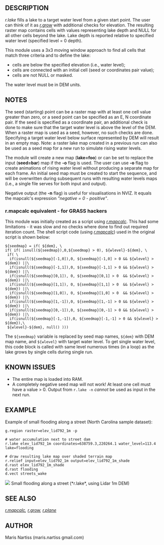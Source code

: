 ## DESCRIPTION

*r.lake* fills a lake to a target water level from a given start point.
The user can think of it as *[r.grow](r.grow.md)* with additional checks
for elevation. The resulting raster map contains cells with values
representing lake depth and NULL for all other cells beyond the lake.
Lake depth is reported relative to specified water level (specified
level = 0 depth).

This module uses a 3x3 moving window approach to find all cells that
match three criteria and to define the lake:

- cells are below the specified elevation (i.e., water level);
- cells are connected with an initial cell (seed or coordinates pair
  value);
- cells are not NULL or masked.

The water level must be in DEM units.

## NOTES

The seed (starting) point can be a raster map with at least one cell
value greater than zero, or a seed point can be specified as an E, N
coordinate pair. If the seed is specified as a coordinate pair, an
additional check is done to make sure that the target water level is
above the level of the DEM. When a raster map is used as a seed,
however, no such checks are done. Specifying a target water level below
surface represented by DEM will result in an empty map. Note: a raster
lake map created in a previous run can also be used as a seed map for a
new run to simulate rising water levels.

The module will create a new map (**lake=foo**) or can be set to replace
the input (**seed=bar**) map if the **-o** flag is used. The user can
use **-o** flag to create animations of rising water level without
producing a separate map for each frame. An initial seed map must be
created to start the sequence, and will be overwritten during subsequent
runs with resulting water levels maps (i.e., a single file serves for
both input and output).

Negative output (the **-n** flag) is useful for visualisations in NVIZ.
It equals the mapcalc's expression *"negative = 0 - positive"*.

### r.mapcalc equivalent - for GRASS hackers

This module was initially created as a script using
*[r.mapcalc](r.mapcalc.md)*. This had some limitations - it was slow and
no checks where done to find out required iteration count. The shell
script code (using *[r.mapcalc](r.mapcalc.md)*) used in the original
script is shown below:

```shell
${seedmap} = if( ${dem}, \
if( if( isnull(${seedmap}),0,${seedmap} > 0), ${wlevel}-${dem}, \
 if( \
  if(isnull(${seedmap}[-1,0]),0, ${seedmap}[-1,0] > 0 && ${wlevel} > ${dem}) ||\
  if(isnull(${seedmap}[-1,1]),0, ${seedmap}[-1,1] > 0 && ${wlevel} > ${dem}) ||\
  if(isnull(${seedmap}[0,1]), 0, ${seedmap}[0,1] > 0  && ${wlevel} > ${dem}) ||\
  if(isnull(${seedmap}[1,1]), 0, ${seedmap}[1,1] > 0  && ${wlevel} > ${dem}) ||\
  if(isnull(${seedmap}[1,0]), 0, ${seedmap}[1,0] > 0  && ${wlevel} > ${dem}) ||\
  if(isnull(${seedmap}[1,-1]),0, ${seedmap}[1,-1] > 0 && ${wlevel} > ${dem}) ||\
  if(isnull(${seedmap}[0,-1]),0, ${seedmap}[0,-1] > 0 && ${wlevel} > ${dem}) ||\
  if(isnull(${seedmap}[-1,-1]),0, ${seedmap}[-1,-1] > 0 && ${wlevel} > ${dem}),\
 ${wlevel}-${dem}, null() )))
```

The `${seedmap}` variable is replaced by seed map names, `${dem}` with
DEM map name, and `${wlevel}` with target water level. To get single
water level, this code block is called with same level numerous times
(in a loop) as the lake grows by single cells during single run.

## KNOWN ISSUES

- The entire map is loaded into RAM.
- A completely negative seed map will not work! At least one cell must
  have a value \> 0. Output from `r.lake -n` *cannot* be used as input
  in the next run.

## EXAMPLE

Example of small flooding along a street (North Carolina sample
dataset):

```shell
g.region raster=elev_lid792_1m -p

# water accumulation next to street dam
r.lake elev_lid792_1m coordinates=638759.3,220264.1 water_level=113.4 lake=flooding

# draw resulting lake map over shaded terrain map
r.relief input=elev_lid792_1m output=elev_lid792_1m_shade
d.rast elev_lid792_1m_shade
d.rast flooding
d.vect streets_wake
```

<img src="r_lake_lidar_dem.jpg" data-border="1" />
Small flooding along a street (*r.lake*, using Lidar 1m DEM)

## SEE ALSO

*[r.mapcalc](r.mapcalc.md), [r.grow](r.grow.md), [r.plane](r.plane.md)*

## AUTHOR

Maris Nartiss (maris.nartiss gmail.com)
